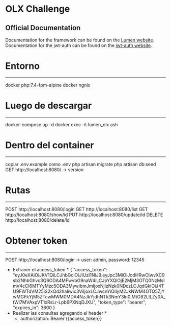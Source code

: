 # OLX Challenge

## Official Documentation

Documentation for the framework can be found on the [Lumen website](https://lumen.laravel.com/docs).
Documentation for the jwt-auth can be found on the [jwt-auth website](https://jwt-auth.readthedocs.io/en/develop/).

# Entorno
---------
docker php:7.4-fpm-alpine 
docker ngnix

# Luego de descargar
-------------------
docker-compose up -d
docker exec -it lumen_olx ash

# Dentro del container
---------------------
copiar .env.example como .env
php artisan migrate
php artisan db:seed
GET http://localhost:8080/ -> version

# Rutas
---------
POST http://localhost:8080/login 
GET http://localhost:8080/list
GET http://localhost:8080/show/id
PUT http://localhost:8080/update/id
DELETE http://localhost:8080/delete/id

# Obtener token
---------------
POST http://localhost:8080/login ->  user: admin, password: 12345
* Extraner el access_token *
  {
  "access_token": "eyJ0eXAiOiJKV1QiLCJhbGciOiJIUzI1NiJ9.eyJpc3MiOiJodHRwOlwvXC9sb2NhbGhvc3Q6ODA4MFwvbG9naW4iLCJpYXQiOjE2MjM3OTQ0NzMsImV4cCI6MTYyMzc5ODA3MywibmJmIjoxNjIzNzk0NDczLCJqdGkiOiJ4TU9FWTdVM25iS2xQd2haIiwic3ViIjoxLCJwcnYiOiIyM2JkNWM4OTQ5ZjYwMGFkYjM5ZTcwMWM0MDA4NzJkYjdhNTk3NmY3In0.MtG62LILZy0A_tWl7MVAxpVT1xRsLr-Lpb6PXNqDJXU",
  "token_type": "bearer",
  "expires_in": 3600
  }
* Realizar las consultas agregando el header *
    - authorization: Bearer {{access_token}}
